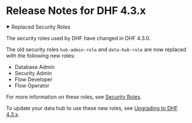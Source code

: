 # Release Notes for DHF 4.3.x

<details open><summary class="relnote-summary">Replaced Security Roles</summary>
  <div markdown="1">

  The security roles used by DHF have changed in DHF 4.3.0.

  The old security roles `hub-admin-role` and `data-hub-role` are now replaced with the following new roles:

  - Database Admin
  - Security Admin
  - Flow Developer
  - Flow Operator

  For more information on these roles, see [Security Roles]({{site.baseurl}}/refs/security/).

  To update your data hub to use these new roles, see [Upgrading to DHF 4.3.x]({{site.baseurl}}/upgrade/upgrade-to-4_3_x/).

  </div>
</details>


<!--
<details open><summary class="relnote-summary"></summary>
  <div markdown="1">
  </div>
</details>
-->